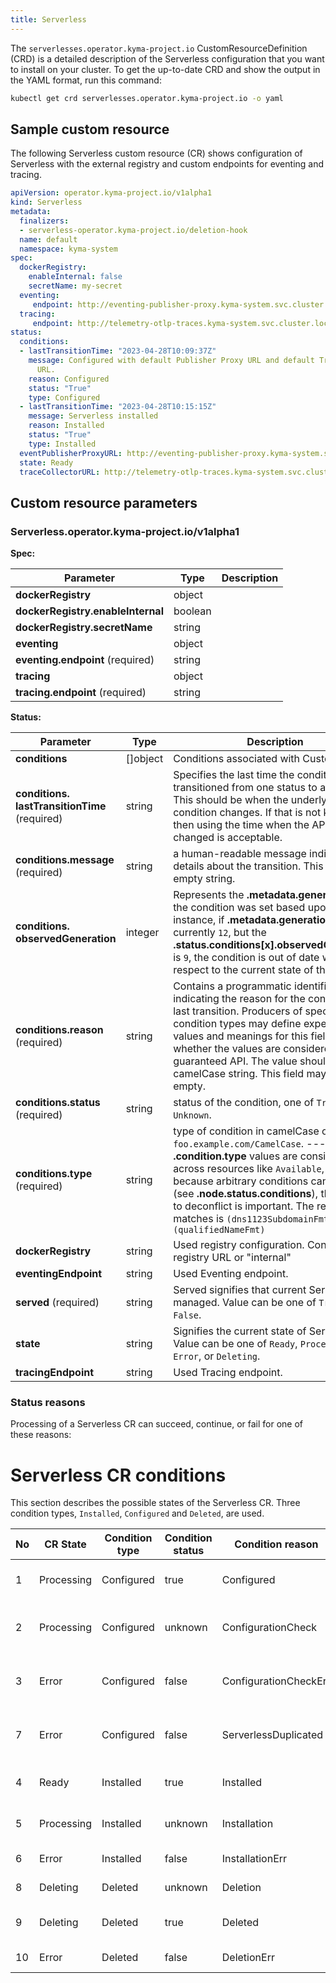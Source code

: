 ```yaml
---
title: Serverless
---
```


The `serverlesses.operator.kyma-project.io` CustomResourceDefinition (CRD) is a detailed description of the Serverless configuration that you want to install on your cluster. To get the up-to-date CRD and show the output in the YAML format, run this command:

   ```bash
   kubectl get crd serverlesses.operator.kyma-project.io -o yaml
   ```

## Sample custom resource

The following Serverless custom resource (CR) shows configuration of Serverless with the external registry and custom endpoints for eventing and tracing.

   ```yaml
   apiVersion: operator.kyma-project.io/v1alpha1
   kind: Serverless
   metadata:
     finalizers:
     - serverless-operator.kyma-project.io/deletion-hook
     name: default
     namespace: kyma-system
   spec:
     dockerRegistry:
       enableInternal: false
       secretName: my-secret
     eventing:
        endpoint: http://eventing-publisher-proxy.kyma-system.svc.cluster.local/publish
     tracing:
        endpoint: http://telemetry-otlp-traces.kyma-system.svc.cluster.local:4318/v1/traces
   status:
     conditions:
     - lastTransitionTime: "2023-04-28T10:09:37Z"
       message: Configured with default Publisher Proxy URL and default Trace Collector
         URL.
       reason: Configured
       status: "True"
       type: Configured
     - lastTransitionTime: "2023-04-28T10:15:15Z"
       message: Serverless installed
       reason: Installed
       status: "True"
       type: Installed
     eventPublisherProxyURL: http://eventing-publisher-proxy.kyma-system.svc.cluster.local/publish
     state: Ready
     traceCollectorURL: http://telemetry-otlp-traces.kyma-system.svc.cluster.local:4318/v1/traces
   ```

## Custom resource parameters
<!-- TABLE-START -->
### Serverless.operator.kyma-project.io/v1alpha1

**Spec:**

| Parameter | Type | Description |
| ---- | ----------- | ---- |
| **dockerRegistry**  | object |  |
| **dockerRegistry.&#x200b;enableInternal**  | boolean |  |
| **dockerRegistry.&#x200b;secretName**  | string |  |
| **eventing**  | object |  |
| **eventing.&#x200b;endpoint** (required) | string |  |
| **tracing**  | object |  |
| **tracing.&#x200b;endpoint** (required) | string |  |

**Status:**

| Parameter | Type | Description |
| ---- | ----------- | ---- |
| **conditions**  | \[\]object | Conditions associated with CustomStatus. |
| **conditions.&#x200b;lastTransitionTime** (required) | string | Specifies the last time the condition transitioned from one status to another. This should be when the underlying condition changes.  If that is not known, then using the time when the API field changed is acceptable. |
| **conditions.&#x200b;message** (required) | string | a human-readable message indicating details about the transition. This may be an empty string. |
| **conditions.&#x200b;observedGeneration**  | integer | Represents the **.metadata.generation** that the condition was set based upon. For instance, if **.metadata.generation** is currently `12`, but the **.status.conditions[x].observedGeneration** is `9`, the condition is out of date with respect to the current state of the instance. |
| **conditions.&#x200b;reason** (required) | string | Contains a programmatic identifier indicating the reason for the condition's last transition. Producers of specific condition types may define expected values and meanings for this field and whether the values are considered a guaranteed API. The value should be a camelCase string. This field may not be empty. |
| **conditions.&#x200b;status** (required) | string | status of the condition, one of `True`, `False`, `Unknown`. |
| **conditions.&#x200b;type** (required) | string | type of condition in camelCase or in `foo.example.com/CamelCase`. --- Many **.condition.type** values are consistent across resources like `Available`, but because arbitrary conditions can be useful (see **.node.status.conditions**), the ability to deconflict is important. The regex it matches is `(dns1123SubdomainFmt/)?(qualifiedNameFmt)` |
| **dockerRegistry**  | string | Used registry configuration. Contains registry URL or "internal" |
| **eventingEndpoint**  | string | Used Eventing endpoint. |
| **served** (required) | string | Served signifies that current Serverless is managed. Value can be one of `True`, or `False`. |
| **state**  | string | Signifies the current state of Serverless. Value can be one of `Ready`, `Processing`, `Error`, or `Deleting`. |
| **tracingEndpoint**  | string | Used Tracing endpoint. |

<!-- TABLE-END -->

### Status reasons

Processing of a Serverless CR can succeed, continue, or fail for one of these reasons:


# Serverless CR conditions

This section describes the possible states of the Serverless CR. Three condition types, `Installed`, `Configured` and `Deleted`, are used.

| No | CR State   | Condition type | Condition status | Condition reason      | Remark                                        |
|----|------------|----------------|------------------|-----------------------|-----------------------------------------------|
| 1  | Processing | Configured     | true             | Configured            | Serverless configuration verified             |
| 2  | Processing | Configured     | unknown          | ConfigurationCheck    | Serverless configuration verification ongoing |
| 3  | Error      | Configured     | false            | ConfigurationCheckErr | Serverless configuration verification error   |
| 7  | Error      | Configured     | false            | ServerlessDuplicated  | Only one Serverless CR is allowed             |
| 4  | Ready      | Installed      | true             | Installed             | Serverless workloads deployed                 |
| 5  | Processing | Installed      | unknown          | Installation          | Deploying serverless workloads                |
| 6  | Error      | Installed      | false            | InstallationErr       | Deployment error                              |
| 8  | Deleting   | Deleted        | unknown          | Deletion              | Deletion in progress                          |
| 9  | Deleting   | Deleted        | true             | Deleted               | Serverless module deleted                     |
| 10 | Error      | Deleted        | false            | DeletionErr           | Deletion failed                               |